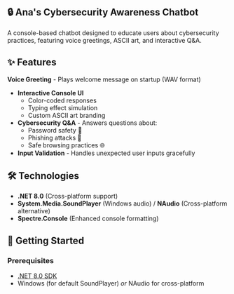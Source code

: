 ## 🔒 Ana's Cybersecurity Awareness Chatbot

A console-based chatbot designed to educate users about cybersecurity practices, featuring voice greetings, ASCII art, and interactive Q&A.

## ✨ Features

**Voice Greeting** - Plays welcome message on startup (WAV format)
- **Interactive Console UI**  
  - Color-coded responses  
  - Typing effect simulation  
  - Custom ASCII art branding
- **Cybersecurity Q&A** - Answers questions about:
  - Password safety 🔑
  - Phishing attacks 🎣  
  - Safe browsing practices 🌐
- **Input Validation** - Handles unexpected user inputs gracefully

## 🛠️ Technologies
- **.NET 8.0** (Cross-platform support)
- **System.Media.SoundPlayer** (Windows audio) / **NAudio** (Cross-platform alternative)
- **Spectre.Console** (Enhanced console formatting)

## 🚀 Getting Started

### Prerequisites
- [.NET 8.0 SDK](https://dotnet.microsoft.com/download)
- Windows (for default SoundPlayer) *or* NAudio for cross-platform

